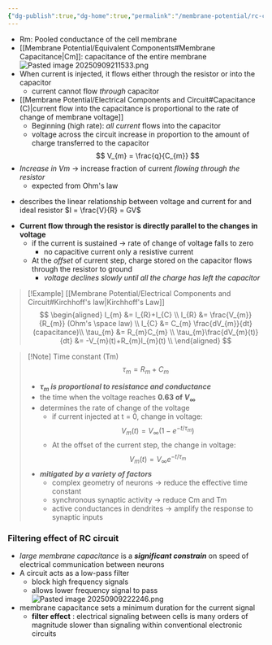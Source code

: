 ```yaml
---
{"dg-publish":true,"dg-home":true,"permalink":"/membrane-potential/rc-circuit/","tags":["gardenEntry"],"dgPassFrontmatter":true}
---
```





- Rm: Pooled conductance of the cell membrane 
- [[Membrane Potential/Equivalent Components#Membrane Capacitance\|Cm]]: capacitance of the entire membrane 
![Pasted image 20250909211533.png](/img/user/Image/Pasted%20image%2020250909211533.png)
- When current is injected, it flows either through the resistor or into the capacitor 
	- current cannot flow *through* capacitor 
- [[Membrane Potential/Electrical Components and Circuit#Capacitance (C)\|current flow into the capacitance is proportional to the rate of change of membrane voltage]]
	- Beginning (high rate): *all current* flows into the capacitor 
	- voltage across the circuit increase in proportion to the amount of charge transferred to the capacitor 
		$$
V_{m} = \frac{q}{C_{m}}
$$
- *Increase in Vm* → increase fraction of current *flowing through the resistor* 
	- expected from Ohm's law 
	
<div class="transclusion internal-embed is-loaded"><div class="markdown-embed">



- describes the linear relationship between voltage and current for and ideal resistor 
	$I = \frac{V}{R} = GV$

</div></div>

- **Current flow through the resistor is directly parallel to the changes in voltage** 
	- if the current is sustained → rate of change of voltage falls to zero 
		- no capacitive current only a resistive current 
	- At the *offset* of current step, charge stored on the capacitor flows through the resistor to ground 
		- *voltage declines slowly until all the charge has left the capacitor* 

> [!Example] [[Membrane Potential/Electrical Components and Circuit#Kirchhoff's law\|Kirchhoff's Law]]
> $$
\begin{aligned}
I_{m} &= I_{R}+I_{C} \\
I_{R} &= \frac{V_{m}}{R_{m}} (Ohm's \space law) \\
I_{C} &= C_{m} \frac{dV_{m}}{dt} (capacitance)\\
\tau_{m} &= R_{m}C_{m} \\
\tau_{m}\frac{dV_{m}(t)}{dt} &= -V_{m}(t)+R_{m}I_{m}(t) \\
\end{aligned}
$$

> [!Note] Time constant (Tm)
> $$\tau_{m} =R_{m}+C_{m}$$
> - ***$\tau_{m}$ is proportional to resistance and conductance***
> - the time when the voltage reaches **0.63 of $V_{\infty}$** 
> - determines the rate of change of the voltage 
>	-  if current injected at t = 0, change in voltage: 
>		$$ V_{m}(t) = V_{\infty}(1-e^{-t/\tau_{m}}) $$
>	- At the offset of the current step, the change in voltage: 
>		$$ V_{m}(t)= V_{\infty}e^{-{t}/{\tau_{m}}} $$
>- ***mitigated by a variety of factors*** 
>	- complex geometry of neurons → reduce the effective time constant 
>	- synchronous synaptic activity → reduce Cm and Tm 
>	- active conductances in dendrites → amplify the response to synaptic inputs 

### Filtering effect of RC circuit 
- *large membrane capacitance* is a ***significant constrain*** on speed of electrical communication between neurons 
- A circuit acts as a low-pass filter 
	- block high frequency signals 
	- allows lower frequency signal to pass 
	![Pasted image 20250909222246.png](/img/user/Image/Pasted%20image%2020250909222246.png)
- membrane capacitance sets a minimum duration for the current signal 
	- **filter effect** : electrical signaling between cells is many orders of magnitude slower than signaling within conventional electronic circuits 